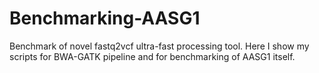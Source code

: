 # Benchmarking-AASG1
Benchmark of novel fastq2vcf ultra-fast processing tool. Here I show my scripts for BWA-GATK pipeline and for benchmarking of AASG1 itself. 
